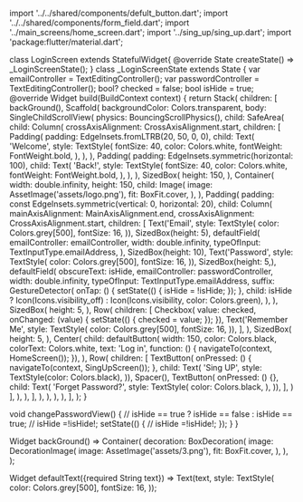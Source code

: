 import '../../shared/components/defult_button.dart';
import '../../shared/components/form_field.dart';
import '../main_screens/home_screen.dart';
import '../sing_up/sing_up.dart';
import 'package:flutter/material.dart';

class LoginScreen extends StatefulWidget{
  @override
  State<LoginScreen> createState() => _LoginScreenState();
  }
class _LoginScreenState extends State<LoginScreen> {
  var emailController = TextEditingController();
  var passwordController = TextEditingController();
  bool? checked = false;
  bool isHide = true;
  @override
  Widget build(BuildContext context) {
    return Stack(
      children: [
        backGround(),
        Scaffold(
          backgroundColor: Colors.transparent,
          body: SingleChildScrollView(
            physics: BouncingScrollPhysics(),
            child: SafeArea(
              child: Column(
                crossAxisAlignment: CrossAxisAlignment.start,
                children: [
                  Padding(
                    padding: EdgeInsets.fromLTRB(20, 50, 0, 0),
                    child: Text(
                      'Welcome',
                      style: TextStyle(
                        fontSize: 40,
                        color: Colors.white,
                        fontWeight: FontWeight.bold,
                      ),
                    ),
                  ),
                  Padding(
                    padding: EdgeInsets.symmetric(horizontal: 100),
                    child: Text(
                      'Back!',
                      style: TextStyle(
                        fontSize: 40,
                        color: Colors.white,
                        fontWeight: FontWeight.bold,
                      ),
                    ),
                  ),
                  SizedBox(
                    height: 150,
                  ),
                  Container(
                    width: double.infinity,
                    height: 150,
                    child: Image(
                      image: AssetImage('assets/logo.png'),
                      fit: BoxFit.cover,
                    ),
                  ),
                  Padding(
                    padding:
                        const EdgeInsets.symmetric(vertical: 0, horizontal: 20),
                    child: Column(
                      mainAxisAlignment: MainAxisAlignment.end,
                      crossAxisAlignment: CrossAxisAlignment.start,
                      children: [
                        Text('Email',
                            style: TextStyle(
                              color: Colors.grey[500],
                              fontSize: 16,
                            )),
                        SizedBox(height: 5),
                        defaultField(
                          emailController: emailController,
                          width: double.infinity,
                          typeOfInput: TextInputType.emailAddress,
                        ),
                        SizedBox(height: 10),
                        Text('Password',
                            style: TextStyle(
                              color: Colors.grey[500],
                              fontSize: 16,
                            )),
                        SizedBox(height: 5,),
                        defaultField(
                          obscureText: isHide,
                          emailController: passwordController,
                          width: double.infinity,
                          typeOfInput: TextInputType.emailAddress,
                          suffix: GestureDetector(
                            onTap: () {
                              setState(() {
                                isHide = !isHide;
                              });
                            },
                            child: isHide
                                ? Icon(Icons.visibility_off)
                                : Icon(Icons.visibility, color: Colors.green),
                          ),
                        ),
                        SizedBox(
                          height: 5,
                        ),
                        Row(
                          children: [
                            Checkbox(
                                value: checked,
                                onChanged: (value) {
                                  setState(() {
                                    checked = value;
                                  });
                                }),
                            Text('Remember Me',
                                style: TextStyle(
                                  color: Colors.grey[500],
                                  fontSize: 16,
                                )),
                          ],
                        ),
                        SizedBox(
                          height: 5,
                        ),
                        Center(
                          child: defaultButton(
                              width: 150,
                              color: Colors.black,
                              colorText: Colors.white,
                              text: 'Log in',
                              function: () {
                                navigateTo(context, HomeScreen());
                              }),
                        ),
                        Row(
                          children: [
                            TextButton(
                                onPressed: () {
                                  navigateTo(context, SingUpScreen());
                                },
                                child: Text(
                                  'Sing UP',
                                  style: TextStyle(color: Colors.black),
                                )),
                            Spacer(),
                            TextButton(
                                onPressed: () {},
                                child: Text(
                                  'Forget Password?',
                                  style: TextStyle(
                                    color: Colors.black,
                                  ),
                                )),
                          ],
                        )
                      ],
                    ),
                  ),
                ],
              ),
            ),
          ),
        ),
      ],
    );
  }

  void changePasswordView() {
    // isHide == true ? isHide == false : isHide == true;
    // isHide =!isHide!;
    setState(() {
      // isHide =!isHide!;
    });
  }
}

Widget backGround() => Container(
      decoration: BoxDecoration(
        image: DecorationImage(
          image: AssetImage('assets/3.png'),
          fit: BoxFit.cover,
        ),
      ),
    );

Widget defaultText({required String text}) => Text(text,
    style: TextStyle(
      color: Colors.grey[500],
      fontSize: 16,
    ));
